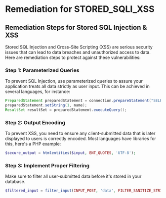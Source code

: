 # Remediation for STORED_SQLI_XSS

## Remediation Steps for Stored SQL Injection & XSS
Stored SQL Injection and Cross-Site Scripting (XSS) are serious security issues that can lead to data breaches and unauthorized access to data. Here are remediation steps to protect against these vulnerabilities:

### Step 1: Parameterized Queries
To prevent SQL Injection, use parameterized queries to assure your application treats all data strictly as user input. This can be achieved in several languages, for instance:

```java
PreparedStatement preparedStatement = connection.prepareStatement("SELECT * FROM employees WHERE name = ?");
preparedStatement.setString(1, name);
ResultSet resultSet = preparedStatement.executeQuery();
```

### Step 2: Output Encoding
To prevent XSS, you need to ensure any client-submitted data that is later displayed to users is correctly encoded. Most languages have libraries for this, here's a PHP example:

```php
$secure_output = htmlentities($input, ENT_QUOTES, 'UTF-8');
```

### Step 3: Implement Proper Filtering
Make sure to filter all user-submitted data before it's stored in your database.

```php
$filtered_input = filter_input(INPUT_POST, 'data', FILTER_SANITIZE_STRING);
```